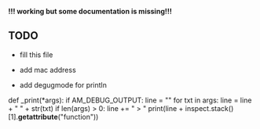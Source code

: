 **!!! working but some documentation is missing!!!**


## TODO
* fill this file

* add mac address
* add degugmode for println

def _print(*args):
    if AM_DEBUG_OUTPUT:
        line = ""
        for txt in args:
            line = line + " " + str(txt)
        if len(args) > 0:
            line += " > "
        print(line + inspect.stack()[1].__getattribute__("function"))